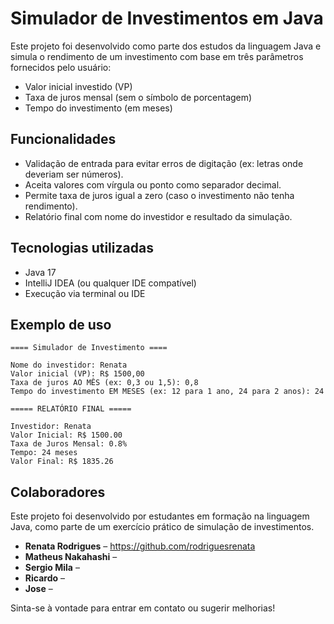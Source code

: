 # Simulador de Investimentos em Java

Este projeto foi desenvolvido como parte dos estudos da linguagem Java e simula o rendimento de um investimento com base em três parâmetros fornecidos pelo usuário:

- Valor inicial investido (VP)
- Taxa de juros mensal (sem o símbolo de porcentagem)
- Tempo do investimento (em meses)

## Funcionalidades

- Validação de entrada para evitar erros de digitação (ex: letras onde deveriam ser números).
- Aceita valores com vírgula ou ponto como separador decimal.
- Permite taxa de juros igual a zero (caso o investimento não tenha rendimento).
- Relatório final com nome do investidor e resultado da simulação.

## Tecnologias utilizadas

- Java 17
- IntelliJ IDEA (ou qualquer IDE compatível)
- Execução via terminal ou IDE

## Exemplo de uso

```shell
==== Simulador de Investimento ====

Nome do investidor: Renata
Valor inicial (VP): R$ 1500,00
Taxa de juros AO MÊS (ex: 0,3 ou 1,5): 0,8
Tempo do investimento EM MESES (ex: 12 para 1 ano, 24 para 2 anos): 24

===== RELATÓRIO FINAL =====

Investidor: Renata
Valor Inicial: R$ 1500.00
Taxa de Juros Mensal: 0.8%
Tempo: 24 meses
Valor Final: R$ 1835.26
``` 
## Colaboradores

Este projeto foi desenvolvido por estudantes em formação na linguagem Java, como parte de um exercício prático de simulação de investimentos.

- **Renata Rodrigues** – https://github.com/rodriguesrenata
- **Matheus Nakahashi** – 
- **Sergio Mila** – 
- **Ricardo** –
- **Jose** –

Sinta-se à vontade para entrar em contato ou sugerir melhorias!
